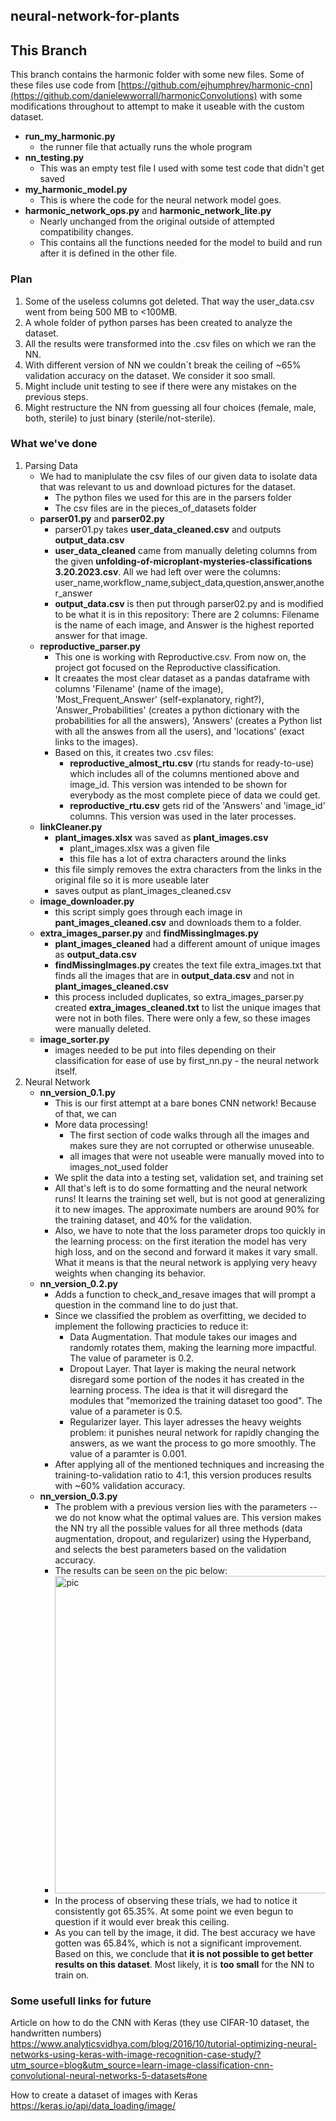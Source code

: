 ## neural-network-for-plants


## This Branch
This branch contains the harmonic folder with some new files. Some of these files use code from [https://github.com/ejhumphrey/harmonic-cnn](https://github.com/danielewworrall/harmonicConvolutions) with some modifications throughout to attempt to make it useable with the custom dataset.
- **run_my_harmonic.py**
   - the runner file that actually runs the whole program
- **nn_testing.py**
   - This was an empty test file I used with some test code that didn't get saved
- **my_harmonic_model.py**
   - This is where the code for the neural network model goes.
- **harmonic_network_ops.py** and **harmonic_network_lite.py**
   - Nearly unchanged from the original outside of attempted compatibility changes.
   - This contains all the functions needed for the model to build and run after it is defined in the other file.



### Plan
1. Some of the useless columns got deleted. That way the user_data.csv went from being 500 MB to <100MB.
2. A whole folder of python parses has been created to analyze the dataset.
3. All the results were transformed into the .csv files on which we ran the NN.
4. With different version of NN we couldn`t break the ceiling of ~65% validation accuracy on the dataset. We consider it soo small.
5. Might include unit testing to see if there were any mistakes on the previous steps.
6. Might restructure the NN from guessing all four choices (female, male, both, sterile) to just binary (sterile/not-sterile). 

### What we've done
1. Parsing Data
   - We had to maniplulate the csv files of our given data to isolate data that was relevant to us and download pictures for the dataset. 
      - The python files we used for this are in the parsers folder
      - The csv files are in the pieces_of_datasets folder
   - **parser01.py** and **parser02.py**
      - parser01.py takes __user_data_cleaned.csv__ and outputs __output_data.csv__
      - __user_data_cleaned__ came from manually deleting columns from the given __unfolding-of-microplant-mysteries-classifications 3.20.2023.csv__. All we had left over were the columns: user_name,workflow_name,subject_data,question,answer,another_answer
      - __output_data.csv__ is then put through parser02.py and is modified to be what it is in this repository: There are 2 columns: Filename is the name of each image, and Answer is the highest reported answer for that image.
   - **reproductive_parser.py**
      - This one is working with Reproductive.csv. From now on, the project got focused on the Reproductive classification.
      - It creaates the most clear dataset as a pandas dataframe with columns 'Filename' (name of the image), 'Most_Frequent_Answer' (self-explanatory, right?), 'Answer_Probabilities' (creates a python dictionary with the probabilities for all the answers), 'Answers' (creates a Python list with all the answes from all the users), and 'locations' (exact links to the images).
      - Based on this, it creates two .csv files:
         - __reproductive_almost_rtu.csv__ (rtu stands for ready-to-use) which includes all of the columns mentioned above and image_id. This version was intended to be shown for everybody as the most complete piece of data we could get.
         - __reproductive_rtu.csv__ gets rid of the 'Answers' and 'image_id' columns. This version was used in the later processes. 
   - **linkCleaner.py**
      - __plant_images.xlsx__ was saved as __plant_images.csv__
         - plant_images.xlsx was a given file
         - this file has a lot of extra characters around the links
      - this file simply removes the extra characters from the links in the original file so it is more useable later
      - saves output as plant_images_cleaned.csv
   - **image_downloader.py**
      - this script simply goes through each image in __pant_images_cleaned.csv__ and downloads them to a folder.
   - **extra_images_parser.py** and **findMissingImages.py**
      - __plant_images_cleaned__ had a different amount of unique images as __output_data.csv__
      - **findMissingImages.py** creates the text file extra_images.txt that finds all the images that are in __output_data.csv__ and not in __plant_images_cleaned.csv__
      - this process included duplicates, so extra_images_parser.py created __extra_images_cleaned.txt__ to list the unique images that were not in both files. There were only a few, so these images were manually deleted.
   - **image_sorter.py**
      - images needed to be put into files depending on their classification for ease of use by first_nn.py - the neural network itself. 
2. Neural Network
   - **nn_version_0.1.py**
      - This is our first attempt at a bare bones CNN network! Because of that, we can 
      - More data processing!
         - The first section of code walks through all the images and makes sure they are not corrupted or otherwise unuseable. 
         - all images that were not useable were manually moved into to images_not_used folder
      - We split the data into a testing set, validation set, and training set
      - All that's left is to do some formatting and the neural network runs! It learns the training set well, but is not good at generalizing it to new images. The approximate numbers are around 90% for the training dataset, and 40% for the validation.
      - Also, we have to note that the loss parameter drops too quickly in the learning process: on the first iteration the model has very high loss, and on the second and forward it makes it vary small. What it means is that the neural network is applying very heavy weights when changing its behavior. 
   - **nn_version_0.2.py**
      - Adds a function to check_and_resave images that will prompt a question in the command line to do just that.
      - Since we classified the problem as overfitting, we decided to implement the following practicies to reduce it:
         - Data Augmentation. That module takes our images and randomly rotates them, making the learning more impactful. The value of parameter is 0.2.
         - Dropout Layer. That layer is making the neural network disregard some portion of the nodes it has created in the learning process. The idea is that it will disregard the modules that "memorized the training dataset too good". The value of a parameter is 0.5.
         - Regularizer layer. This layer adresses the heavy weights problem: it punishes neural network for rapidly changing the answers, as we want the process to go more smoothly. The value of a paramter is 0.001.
      - After applying all of the mentioned techniques and increasing the training-to-validation ratio to 4:1, this version produces results with ~60% validation accuracy.
   - **nn_version_0.3.py**
      - The problem with a previous version lies with the parameters -- we do not know what the optimal values are. This version makes the NN try all the possible values for all three methods (data augmentation, dropout, and regularizer) using the Hyperband, and selects the best parameters based on the validation accuracy.
      - The results can be seen on the pic below:
      - <img width="508" alt="pic" src="https://github.com/GlenM42/neural-network-for-plants/assets/149723560/1daeb508-a0ec-47d1-a2e3-3232a7a1e342">
      - In the process of observing these trials, we had to notice it consistently got 65.35%. At some point we even begun to question if it would ever break this ceiling.
      - As you can tell by the image, it did. The best accuracy we have gotten was 65.84%, which is not a significant improvement. Based on this, we conclude that __it is not possible to get better results on this dataset__. Most likely, it is __too small__ for the NN to train on. 


### Some usefull links for future

Article on how to do the CNN with Keras (they use CIFAR-10 dataset, the handwritten numbers)
https://www.analyticsvidhya.com/blog/2016/10/tutorial-optimizing-neural-networks-using-keras-with-image-recognition-case-study/?utm_source=blog&utm_source=learn-image-classification-cnn-convolutional-neural-networks-5-datasets#one

How to create a dataset of images with Keras
https://keras.io/api/data_loading/image/


